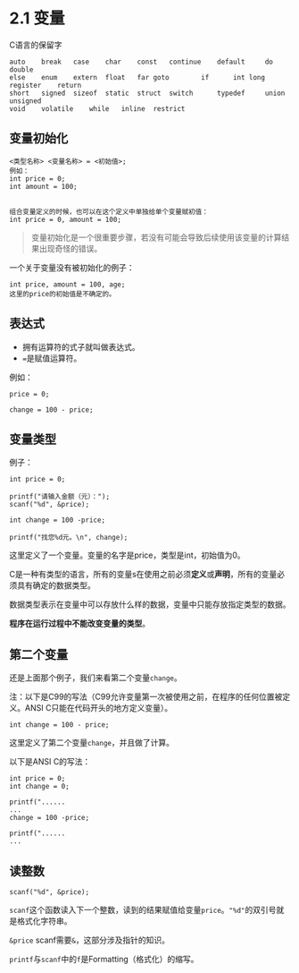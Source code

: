 # 2.1 变量

C语言的保留字

```
auto	break	case	char	const	continue	default		do	double
else	enum	extern	float	far	goto		if		int	long	
register	return
short	signed	sizeof	static	struct	switch		typedef		union	unsigned
void	volatile	while	inline	restrict
```

## 变量初始化

```
<类型名称> <变量名称> = <初始值>;
例如：
int price = 0;
int amount = 100;


组合变量定义的时候，也可以在这个定义中单独给单个变量赋初值：
int price = 0, amount = 100;
```

> 变量初始化是一个很重要步骤，若没有可能会导致后续使用该变量的计算结果出现奇怪的错误。

一个关于变量没有被初始化的例子：

```
int price, amount = 100, age;
这里的price的初始值是不确定的。
```

## 表达式

- 拥有运算符的式子就叫做表达式。
- `=`是赋值运算符。

例如：

```
price = 0;

change = 100 - price;
```

## 变量类型

例子：

```
int price = 0;

printf("请输入金额（元）：");
scanf("%d", &price);

int change = 100 -price;

printf("找您%d元。\n", change);
```

这里定义了一个变量。变量的名字是price，类型是int，初始值为0。

C是一种有类型的语言，所有的变量s在使用之前必须**定义**或**声明**，所有的变量必须具有确定的数据类型。

数据类型表示在变量中可以存放什么样的数据，变量中只能存放指定类型的数据。

**程序在运行过程中不能改变变量的类型**。

## 第二个变量

还是上面那个例子，我们来看第二个变量`change`。

注：以下是C99的写法（C99允许变量第一次被使用之前，在程序的任何位置被定义。ANSI C只能在代码开头的地方定义变量）。

`int change = 100 - price;`

这里定义了第二个变量`change`，并且做了计算。

以下是ANSI C的写法：

```
int price = 0;
int change = 0;

printf("......
...
change = 100 -price;

printf("......
...
```

## 读整数

```
scanf("%d", &price);
```

`scanf`这个函数读入下一个整数，读到的结果赋值给变量`price`。`"%d"`的双引号就是格式化字符串。

`&price` scanf需要`&`，这部分涉及指针的知识。

`printf`与`scanf`中的`f`是Formatting（格式化）的缩写。




